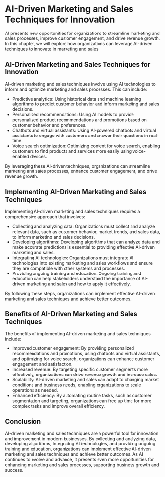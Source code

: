 AI-Driven Marketing and Sales Techniques for Innovation
============================================================================================================

AI presents new opportunities for organizations to streamline marketing and sales processes, improve customer engagement, and drive revenue growth. In this chapter, we will explore how organizations can leverage AI-driven techniques to innovate in marketing and sales.

AI-Driven Marketing and Sales Techniques for Innovation
-------------------------------------------------------

AI-driven marketing and sales techniques involve using AI technologies to inform and optimize marketing and sales processes. This can include:

* Predictive analytics: Using historical data and machine learning algorithms to predict customer behavior and inform marketing and sales decisions.
* Personalized recommendations: Using AI models to provide personalized product recommendations and promotions based on customer behavior and preferences.
* Chatbots and virtual assistants: Using AI-powered chatbots and virtual assistants to engage with customers and answer their questions in real-time.
* Voice search optimization: Optimizing content for voice search, enabling customers to find products and services more easily using voice-enabled devices.

By leveraging these AI-driven techniques, organizations can streamline marketing and sales processes, enhance customer engagement, and drive revenue growth.

Implementing AI-Driven Marketing and Sales Techniques
-----------------------------------------------------

Implementing AI-driven marketing and sales techniques requires a comprehensive approach that involves:

* Collecting and analyzing data: Organizations must collect and analyze relevant data, such as customer behavior, market trends, and sales data, to inform marketing and sales decisions.
* Developing algorithms: Developing algorithms that can analyze data and make accurate predictions is essential to providing effective AI-driven marketing and sales.
* Integrating AI technologies: Organizations must integrate AI technologies into existing marketing and sales workflows and ensure they are compatible with other systems and processes.
* Providing ongoing training and education: Ongoing training and education can help stakeholders understand the importance of AI-driven marketing and sales and how to apply it effectively.

By following these steps, organizations can implement effective AI-driven marketing and sales techniques and achieve better outcomes.

Benefits of AI-Driven Marketing and Sales Techniques
----------------------------------------------------

The benefits of implementing AI-driven marketing and sales techniques include:

* Improved customer engagement: By providing personalized recommendations and promotions, using chatbots and virtual assistants, and optimizing for voice search, organizations can enhance customer engagement and satisfaction.
* Increased revenue: By targeting specific customer segments more effectively, organizations can drive revenue growth and increase sales.
* Scalability: AI-driven marketing and sales can adapt to changing market conditions and business needs, enabling organizations to scale operations as needed.
* Enhanced efficiency: By automating routine tasks, such as customer segmentation and targeting, organizations can free up time for more complex tasks and improve overall efficiency.

Conclusion
----------

AI-driven marketing and sales techniques are a powerful tool for innovation and improvement in modern businesses. By collecting and analyzing data, developing algorithms, integrating AI technologies, and providing ongoing training and education, organizations can implement effective AI-driven marketing and sales techniques and achieve better outcomes. As AI continues to evolve and advance, it presents even more opportunities for enhancing marketing and sales processes, supporting business growth and success.
